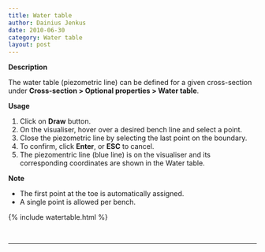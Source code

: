 ```yaml
---
title: Water table 
author: Dainius Jenkus
date: 2010-06-30
category: Water table
layout: post
---
```


**Description**

The water table (piezometric line) can be defined for a given cross-section under **Cross-section > Optional properties > Water table**.

**Usage**

1. Click on **Draw** button.
2. On the visualiser, hover over a desired bench line and select a point. 
3. Close the piezometric line by selecting the last point on the boundary.
4. To confirm, click **Enter**, or **ESC** to cancel.
5. The piezomentric line (blue line) is on the visualiser and its corresponding coordinates are shown in the Water table.

**Note**
* The first point at the toe is automatically assigned.
* A single point is allowed per bench.

 

{% include watertable.html %}
<p>&nbsp;</p>

 ---
